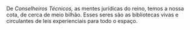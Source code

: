 ﻿De *Conselheiros Técnicos,* as mentes jurídicas do reino, temos a nossa cota, de cerca de meio bilhão. Esses seres são as bibliotecas vivas e circulantes de leis experienciais para todo o espaço.